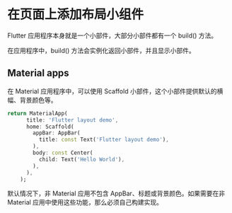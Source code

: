 # 在页面上添加布局小组件

Flutter 应用程序本身就是一个小部件，大部分小部件都有一个 build() 方法。

在应用程序中，build() 方法会实例化返回小部件，并且显示小部件。

## Material apps

在 Material 应用程序中，可以使用 Scaffold 小部件，这个小部件提供默认的横幅、背景颜色等。

```dart
return MaterialApp(
      title: 'Flutter layout demo',
      home: Scaffold(
        appBar: AppBar(
          title: const Text('Flutter layout demo'),
        ),
        body: const Center(
          child: Text('Hello World'),
        ),
      ),
    );
```

默认情况下，非 Material 应用不包含 AppBar、标题或背景颜色。如果需要在非 Material 应用中使用这些功能，那么必须自己构建实现。
